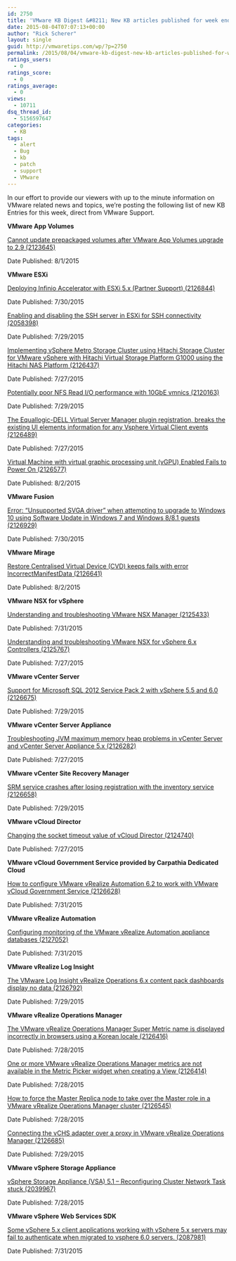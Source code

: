 ```yaml
---
id: 2750
title: 'VMware KB Digest &#8211; New KB articles published for week ending 8/1/15'
date: 2015-08-04T07:07:13+00:00
author: "Rick Scherer"
layout: single
guid: http://vmwaretips.com/wp/?p=2750
permalink: /2015/08/04/vmware-kb-digest-new-kb-articles-published-for-week-ending-8115/
ratings_users:
  - 0
ratings_score:
  - 0
ratings_average:
  - 0
views:
  - 10711
dsq_thread_id:
  - 5156597647
categories:
  - KB
tags:
  - alert
  - Bug
  - kb
  - patch
  - support
  - VMware
---
```

In our effort to provide our viewers with up to the minute information on VMware related news and topics, we&#8217;re posting the following list of new KB Entries for this week, direct from VMware Support.

<!--more-->

**VMware App Volumes**
  
[Cannot update prepackaged volumes after VMware App Volumes upgrade to 2.9 (2123645)](http://vmw.re/1N7peTZ)
  
Date Published: 8/1/2015

**VMware ESXi**
  
[Deploying Infinio Accelerator with ESXi 5.x (Partner Support) (2126844)](http://vmw.re/1hhyuLo)
  
Date Published: 7/30/2015
  
[Enabling and disabling the SSH server in ESXi for SSH connectivity (2058398)](http://vmw.re/1N7ph2j)
  
Date Published: 7/29/2015
  
[Implementing vSphere Metro Storage Cluster using Hitachi Storage Cluster for VMware vSphere with Hitachi Virtual Storage Platform G1000 using the Hitachi NAS Platform (2126437)](http://vmw.re/1hhywml)
  
Date Published: 7/27/2015
  
[Potentially poor NFS Read I/O performance with 10GbE vmnics (2120163)](http://vmw.re/1N7ph2k)
  
Date Published: 7/29/2015
  
[The Equallogic-DELL Virtual Server Manager plugin registration, breaks the existing UI elements information for any Vsphere Virtual Client events (2126489)](http://vmw.re/1hhywmm)
  
Date Published: 7/27/2015
  
[Virtual Machine with virtual graphic processing unit (vGPU) Enabled Fails to Power On (2126577)](http://vmw.re/1N7peU4)
  
Date Published: 8/2/2015

**VMware Fusion**
  
[Error: &#8220;Unsupported SVGA driver&#8221; when attempting to upgrade to Windows 10 using Software Update in Windows 7 and Windows 8/8.1 guests (2126929)](http://vmw.re/1hhywmn)
  
Date Published: 7/30/2015

**VMware Mirage**
  
[Restore Centralised Virtual Device (CVD) keeps fails with error IncorrectManifestData (2126641)](http://vmw.re/1N7ph2n)
  
Date Published: 8/2/2015

**VMware NSX for vSphere**
  
[Understanding and troubleshooting VMware NSX Manager (2125433)](http://vmw.re/1hhywmo)
  
Date Published: 7/31/2015
  
[Understanding and troubleshooting VMware NSX for vSphere 6.x Controllers (2125767)](http://vmw.re/1N7phiB)
  
Date Published: 7/27/2015

**VMware vCenter Server**
  
[Support for Microsoft SQL 2012 Service Pack 2 with vSphere 5.5 and 6.0 (2126675)](http://vmw.re/1hhywmp)
  
Date Published: 7/29/2015

**VMware vCenter Server Appliance**
  
[Troubleshooting JVM maximum memory heap problems in vCenter Server and vCenter Server Appliance 5.x (2126282)](http://vmw.re/1N7phiF)
  
Date Published: 7/27/2015

**VMware vCenter Site Recovery Manager**
  
[SRM service crashes after losing registration with the inventory service (2126658)](http://vmw.re/1hhyuLx)
  
Date Published: 7/29/2015

**VMware vCloud Director**
  
[Changing the socket timeout value of vCloud Director (2124740)](http://vmw.re/1N7phiG)
  
Date Published: 7/27/2015

**VMware vCloud Government Service provided by Carpathia Dedicated Cloud**
  
[How to configure VMware vRealize Automation 6.2 to work with VMware vCloud Government Service (2126628)](http://vmw.re/1hhyv1K)
  
Date Published: 7/31/2015

**VMware vRealize Automation**
  
[Configuring monitoring of the VMware vRealize Automation appliance databases (2127052)](http://vmw.re/1N7phiH)
  
Date Published: 7/31/2015

**VMware vRealize Log Insight**
  
[The VMware Log Insight vRealize Operations 6.x content pack dashboards display no data (2126792)](http://vmw.re/1hhywms)
  
Date Published: 7/29/2015

**VMware vRealize Operations Manager**
  
[The VMware vRealize Operations Manager Super Metric name is displayed incorrectly in browsers using a Korean locale (2126416)](http://vmw.re/1N7phiI)
  
Date Published: 7/28/2015
  
[One or more VMware vRealize Operations Manager metrics are not available in the Metric Picker widget when creating a View (2126414)](http://vmw.re/1N7peUb)
  
Date Published: 7/28/2015
  
[How to force the Master Replica node to take over the Master role in a VMware vRealize Operations Manager cluster (2126545)](http://vmw.re/1hhywmu)
  
Date Published: 7/28/2015
  
[Connecting the vCHS adapter over a proxy in VMware vRealize Operations Manager (2126685)](http://vmw.re/1N7phiN)
  
Date Published: 7/29/2015

**VMware vSphere Storage Appliance**
  
[vSphere Storage Appliance (VSA) 5.1 &#8211; Reconfiguring Cluster Network Task stuck (2039967)](http://vmw.re/1hhyv1L)
  
Date Published: 7/28/2015

**VMware vSphere Web Services SDK**
  
[Some vSphere 5.x client applications working with vSphere 5.x servers may fail to authenticate when migrated to vsphere 6.0 servers. (2087981)](http://vmw.re/1hhyv1M)
  
Date Published: 7/31/2015

<div class="feedflare">
</div>